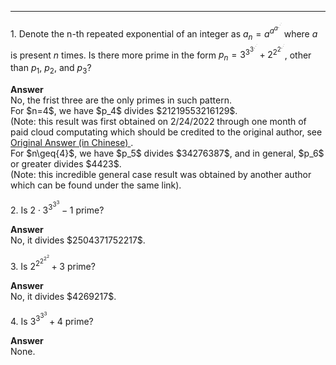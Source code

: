 ***
$1.$ Denote the n-th repeated exponential of an integer as $a_n=a^{a^{a^{.^{.^{.}}}}}$ where $a$ is present $n$ times. Is there more prime in the form $p_n=3^{3^{3^{.^{.^{.}}}}}+2^{2^{2^{.^{.^{.}}}}}$, other than $p_1$, $p_2$, and $p_3$?
<p/>
<strong> Answer </strong>
<br/>
No, the frist three are the only primes in such pattern.
<br/>
For $n=4$, we have $p_4$ divides $21219553216129$. 
<br/>
(Note: this result was first obtained on 2/24/2022 through one month of paid cloud computating which should be credited to the original author, see 
<a href="https://www.zhihu.com/question/512482114/answer/2319816820?utm_id=0"> Original Answer (in Chinese) </a>.
<br/>
For $n\geq{4}$, we have $p_5$ divides $34276387$, and in general, $p_6$ or greater divides $4423$.
<br/>
(Note: this incredible general case result was obtained by another author which can be found under the same link).

$2.$ Is $2\cdot3^{3^{3^{3}}}-1$ prime?
<p/>
<strong> Answer </strong>
<br/>
No, it divides $2504371752217$.

$3.$ Is $2^{2^{2^{2^{2}}}}+3$ prime?
<p/>
<strong> Answer </strong>
<br/>
No, it divides $4269217$.

$4.$ Is $3^{3^{3^{3}}}+4$ prime?
<p/>
<strong> Answer </strong>
<br/>
None.



<p/>
<html lang="en">
<head>
<meta http-equiv="content-type" content="text/html; charset=utf-8">
<script type="text/javascript" charset="utf-8" src="
https://cdn.mathjax.org/mathjax/latest/MathJax.js?config=TeX-AMS-MML_HTMLorMML,
https://vincenttam.github.io/javascripts/MathJaxLocal.js"></script>
</head>
